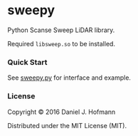 # sweepy

Python Scanse Sweep LiDAR library.

Required `libsweep.so` to be installed.

### Quick Start

See [sweepy.py](sweepy.py) for interface and example.

### License

Copyright © 2016 Daniel J. Hofmann

Distributed under the MIT License (MIT).
